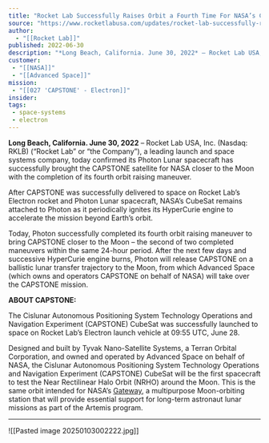 ```yaml
---
title: "Rocket Lab Successfully Raises Orbit a Fourth Time For NASA’s CAPSTONE Moon Mission "
source: "https://www.rocketlabusa.com/updates/rocket-lab-successfully-raises-orbit-a-fourth-time-for-nasas-capstone-moon-mission/"
author:
  - "[[Rocket Lab]]"
published: 2022-06-30
description: "*Long Beach, California. June 30, 2022* – Rocket Lab USA, Inc. (Nasdaq: RKLB) (“Rocket Lab” or “the Company”), a leading launch and space systems company, today confirmed its Photon Lunar spacecraft has successfully brought the CAPSTONE s7atellite for NASA closer to the Moon with the completion of its fourth orbit raising maneuver."
customer:
 - "[[NASA]]"
 - "[[Advanced Space]]"
mission:
 - "[[027 'CAPSTONE' - Electron]]"
insider:
tags:
 - space-systems
 - electron
---
```

**Long Beach, California. June 30, 2022** – Rocket Lab USA, Inc. (Nasdaq: RKLB) (“Rocket Lab” or “the Company”), a leading launch and space systems company, today confirmed its Photon Lunar spacecraft has successfully brought the CAPSTONE satellite for NASA closer to the Moon with the completion of its fourth orbit raising maneuver.

After CAPSTONE was successfully delivered to space on Rocket Lab’s Electron rocket and Photon Lunar spacecraft, NASA’s CubeSat remains attached to Photon as it periodically ignites its HyperCurie engine to accelerate the mission beyond Earth’s orbit.

Today, Photon successfully completed its fourth orbit raising maneuver to bring CAPSTONE closer to the Moon – the second of two completed maneuvers within the same 24-hour period. After the next few days and successive HyperCurie engine burns, Photon will release CAPSTONE on a ballistic lunar transfer trajectory to the Moon, from which Advanced Space (which owns and operators CAPSTONE on behalf of NASA) will take over the CAPSTONE mission.

**ABOUT CAPSTONE:**

The Cislunar Autonomous Positioning System Technology Operations and Navigation Experiment (CAPSTONE) CubeSat was successfully launched to space on Rocket Lab’s Electron launch vehicle at 09:55 UTC, June 28.

Designed and built by Tyvak Nano-Satellite Systems, a Terran Orbital Corporation, and owned and operated by Advanced Space on behalf of NASA, the Cislunar Autonomous Positioning System Technology Operations and Navigation Experiment (CAPSTONE) CubeSat will be the first spacecraft to test the Near Rectilinear Halo Orbit (NRHO) around the Moon. This is the same orbit intended for NASA’s [Gateway](https://www.nasa.gov/gateway), a multipurpose Moon-orbiting station that will provide essential support for long-term astronaut lunar missions as part of the Artemis program. 

---

![[Pasted image 20250103002222.jpg]]